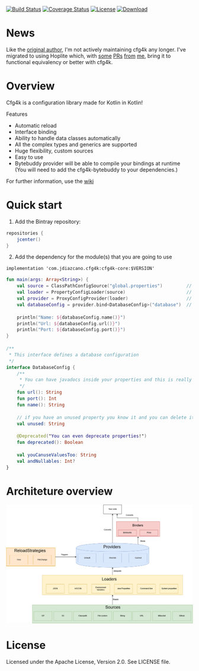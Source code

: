 [![Build Status](https://travis-ci.org/jdiazcano/cfg4k.svg?branch=master)](https://travis-ci.org/jdiazcano/cfg4k) [![Coverage Status](https://coveralls.io/repos/github/jdiazcano/cfg4k/badge.svg?branch=master)](https://coveralls.io/github/jdiazcano/cfg4k?branch=master) [![License](https://img.shields.io/badge/License-Apache%202.0-blue.svg)](https://opensource.org/licenses/Apache-2.0) [ ![Download](https://api.bintray.com/packages/jdiazcano/cfg4k/cfg4k-core/images/download.svg) ](https://bintray.com/jdiazcano/cfg4k/)

# News
Like the [original author](https://github.com/jdiazcano/cfg4k), I'm not actively maintaining cfg4k any longer.
I've migrated to using Hoplite which, with [some](https://github.com/sksamuel/hoplite/pull/412) [PRs](https://github.com/sksamuel/hoplite/pull/413) [from](https://github.com/sksamuel/hoplite/pull/414) [me](https://github.com/sksamuel/hoplite/pull/415), bring it to functional equivalency or better with cfg4k.

# Overview 
Cfg4k is a configuration library made for Kotlin in Kotlin!

Features
* Automatic reload
* Interface binding
* Ability to handle data classes automatically
* All the complex types and generics are supported
* Huge flexibility, custom sources
* Easy to use
* Bytebuddy provider will be able to compile your bindings at runtime (You will need to add the cfg4k-bytebuddy to your dependencies.)

For further information, use the [wiki](https://github.com/jdiazcano/cfg4k/wiki)

# Quick start
1. Add the Bintray repository: 
```groovy
repositories {
    jcenter()
}
```

2. Add the dependency for the module(s) that you are going to use
```
implementation 'com.jdiazcano.cfg4k:cfg4k-core:$VERSION'
```

```kotlin
fun main(args: Array<String>) {
    val source = ClassPathConfigSource("global.properties")         // Create source
    val loader = PropertyConfigLoader(source)                       // Create loader
    val provider = ProxyConfigProvider(loader)                      // Create provider
    val databaseConfig = provider.bind<DatabaseConfig>("database")  // bind and use

    println("Name: ${databaseConfig.name()}")
    println("Url: ${databaseConfig.url()}")
    println("Port: ${databaseConfig.port()}")
}

/**
 * This interface defines a database configuration
 */
interface DatabaseConfig {
    /**
     * You can have javadocs inside your properties and this is really cool
     */
    fun url(): String
    fun port(): Int
    fun name(): String

    // if you have an unused property you know it and you can delete it
    val unused: String

    @Deprecated("You can even deprecate properties!")
    fun deprecated(): Boolean
    
    val youCanuseValuesToo: String
    val andNullables: Int?
}
```

# Architeture overview

![Lightbox](https://raw.githubusercontent.com/jdiazcano/cfg4k/master/cfg4k-schema.png)

# License
Licensed under the Apache License, Version 2.0. See LICENSE file.

